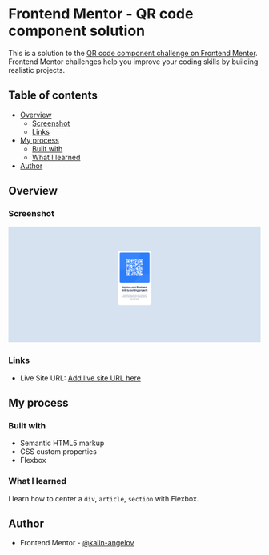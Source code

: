 # Frontend Mentor - QR code component solution

This is a solution to the [QR code component challenge on Frontend Mentor](https://www.frontendmentor.io/challenges/qr-code-component-iux_sIO_H). Frontend Mentor challenges help you improve your coding skills by building realistic projects. 

## Table of contents

- [Overview](#overview)
  - [Screenshot](#screenshot)
  - [Links](#links)
- [My process](#my-process)
  - [Built with](#built-with)
  - [What I learned](#what-i-learned)
- [Author](#author)

## Overview

### Screenshot

![Desktop screenshot](screenshots/desktop.png)

### Links

- Live Site URL: [Add live site URL here](https://fm-qr-code-smoky.vercel.app/)

## My process

### Built with

- Semantic HTML5 markup
- CSS custom properties
- Flexbox

### What I learned

I learn how to center a `div`, `article`, `section` with Flexbox.

## Author

- Frontend Mentor - [@kalin-angelov](https://www.frontendmentor.io/profile/kalin-angelov)